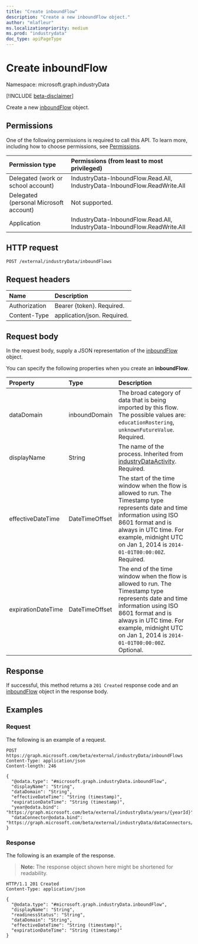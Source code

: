 ```yaml
---
title: "Create inboundFlow"
description: "Create a new inboundFlow object."
author: "mlafleur"
ms.localizationpriority: medium
ms.prod: "industrydata"
doc_type: apiPageType
---
```


# Create inboundFlow

Namespace: microsoft.graph.industryData

[!INCLUDE [beta-disclaimer](../../includes/beta-disclaimer.md)]

Create a new [inboundFlow](../resources/industrydata-inboundflow.md) object.

## Permissions

One of the following permissions is required to call this API. To learn more, including how to choose permissions, see [Permissions](/graph/permissions-reference).

| Permission type                        | Permissions (from least to most privileged)                 |
| :------------------------------------- | :---------------------------------------------------------- |
| Delegated (work or school account)     | IndustryData-InboundFlow.Read.All, IndustryData-InboundFlow.ReadWrite.All |
| Delegated (personal Microsoft account) | Not supported.                                              |
| Application                            | IndustryData-InboundFlow.Read.All, IndustryData-InboundFlow.ReadWrite.All |

## HTTP request

<!-- {
  "blockType": "ignored"
}
-->

```http
POST /external/industryData/inboundFlows
```

## Request headers

| Name          | Description                 |
| :------------ | :-------------------------- |
| Authorization | Bearer {token}. Required.   |
| Content-Type  | application/json. Required. |

## Request body

In the request body, supply a JSON representation of the [inboundFlow](../resources/industrydata-inboundflow.md) object.

You can specify the following properties when you create an **inboundFlow**.

| Property           | Type            | Description                                                                                                                                                                                                                                                                  |
| :----------------- | :-------------- | :--------------------------------------------------------------------------------------------------------------------------------------------------------------------------------------------------------------------------------------------------------------------------- |
| dataDomain         | inboundDomain   | The broad category of data that is being imported by this flow. The possible values are: `educationRostering`, `unknownFutureValue`. Required.                                                                                                                               |
| displayName        | String          | The name of the process. Inherited from [industryDataActivity](../resources/industrydata-industrydataactivity.md). Required.                                                                                                                                                     |
| effectiveDateTime  | DateTimeOffset  | The start of the time window when the flow is allowed to run. The Timestamp type represents date and time information using ISO 8601 format and is always in UTC time. For example, midnight UTC on Jan 1, 2014 is `2014-01-01T00:00:00Z`. Required.                                                                                                                                                                                     |
| expirationDateTime | DateTimeOffset  | The end of the time window when the flow is allowed to run. The Timestamp type represents date and time information using ISO 8601 format and is always in UTC time. For example, midnight UTC on Jan 1, 2014 is `2014-01-01T00:00:00Z`. Optional.                                                                                                                                                                                       |

## Response

If successful, this method returns a `201 Created` response code and an [inboundFlow](../resources/industrydata-inboundflow.md) object in the response body.

## Examples

### Request

The following is an example of a request.

<!-- {
  "blockType": "request",
  "name": "create_inboundflow_from_"
}
-->

```http
POST https://graph.microsoft.com/beta/external/industryData/inboundFlows
Content-Type: application/json
Content-length: 246

{
  "@odata.type": "#microsoft.graph.industryData.inboundFlow",
  "displayName": "String",
  "dataDomain": "String",
  "effectiveDateTime": "String (timestamp)",
  "expirationDateTime": "String (timestamp)",
  "year@odata.bind": "https://graph.microsoft.com/beta/external/industryData/years/{yearId}",
  "dataConnector@odata.bind": "https://graph.microsoft.com/beta/external/industryData/dataConnectors/{dataConnectorId}"
}
```

### Response

The following is an example of the response.

> **Note:** The response object shown here might be shortened for readability.

<!-- {
  "blockType": "response",
  "truncated": true,
  "@odata.type": "microsoft.graph.industryData.inboundFlow"
}
-->

```http
HTTP/1.1 201 Created
Content-Type: application/json

{
  "@odata.type": "#microsoft.graph.industryData.inboundFlow",
  "displayName": "String",
  "readinessStatus": "String",
  "dataDomain": "String",
  "effectiveDateTime": "String (timestamp)",
  "expirationDateTime": "String (timestamp)"
}
```
